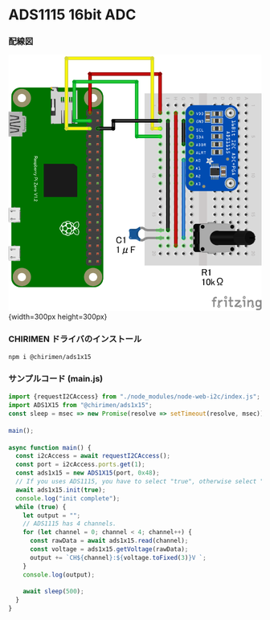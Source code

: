 # ADS1115 16bit ADC

### 配線図

![配線図](./schematic.png "schematic"){width=300px height=300px}

### CHIRIMEN ドライバのインストール

```
npm i @chirimen/ads1x15
```

### サンプルコード (main.js)

```javascript
import {requestI2CAccess} from "./node_modules/node-web-i2c/index.js";
import ADS1X15 from "@chirimen/ads1x15";
const sleep = msec => new Promise(resolve => setTimeout(resolve, msec));

main();

async function main() {
  const i2cAccess = await requestI2CAccess();
  const port = i2cAccess.ports.get(1);
  const ads1x15 = new ADS1X15(port, 0x48);
  // If you uses ADS1115, you have to select "true", otherwise select "false".
  await ads1x15.init(true);
  console.log("init complete");
  while (true) {
    let output = "";
    // ADS1115 has 4 channels.
    for (let channel = 0; channel < 4; channel++) {
      const rawData = await ads1x15.read(channel);
      const voltage = ads1x15.getVoltage(rawData);
      output += `CH${channel}:${voltage.toFixed(3)}V `;
    }
    console.log(output);

    await sleep(500);
  }
}
```
